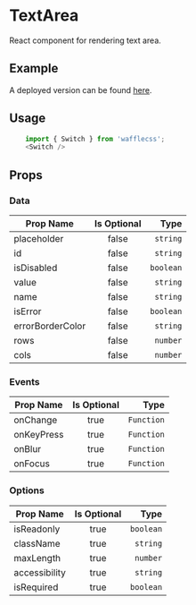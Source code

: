 # TextArea

React component for rendering text area.

## Example

A deployed version can be found [here](https://wafflecss-jithinqw.vercel.app/?path=/docs/switch--switch-primary).

## Usage

```javascript
    import { Switch } from 'wafflecss';
    <Switch />
```

## Props

### Data

| Prop Name   |Is Optional    |  Type |
|----------|:-------------:|------:|
| placeholder |  false | `string` |
| id |  false | `string` |
| isDisabled |  false | `boolean` |
| value |  false | `string` |
| name |  false | `string` |
| isError |  false | `boolean` |
| errorBorderColor |  false | `string` |
| rows |  false | `number` |
| cols |  false | `number` |

### Events

| Prop Name   |Is Optional    |  Type |
|----------|:-------------:|------:|
| onChange |  true | `Function` |
| onKeyPress |  true | `Function` |
| onBlur |  true | `Function` |
| onFocus |  true | `Function` |

### Options

| Prop Name   |Is Optional    |  Type |
|----------|:-------------:|------:|
| isReadonly |  true | `boolean` |
| className |  true | `string` |
| maxLength |  true | `number` |
| accessibility |  true | `string` |
| isRequired |  true | `boolean` |
